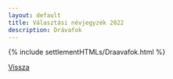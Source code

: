 ```yaml
---
layout: default
title: Választási névjegyzék 2022
description: Drávafok
---
```


{% include settlementHTMLs/Draavafok.html %}

[Vissza](../)